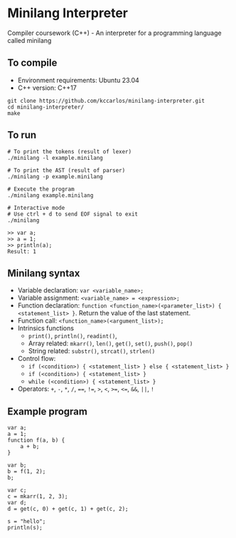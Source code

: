 # Minilang Interpreter
Compiler coursework (C++) - An interpreter for a programming language called minilang

## To compile

- Environment requirements: Ubuntu 23.04
- C++ version: C++17

```
git clone https://github.com/kccarlos/minilang-interpreter.git
cd minilang-interpreter/
make
```

## To run

```
# To print the tokens (result of lexer)
./minilang -l example.minilang

# To print the AST (result of parser)
./minilang -p example.minilang

# Execute the program
./minilang example.minilang

# Interactive mode
# Use ctrl + d to send EOF signal to exit
./minilang

>> var a;
>> a = 1;
>> println(a);
Result: 1
```

## Minilang syntax

- Variable declaration: `var <variable_name>;`
- Variable assignment: `<variable_name> = <expression>;`
- Function declaration: `function <function_name>(<parameter_list>) { <statement_list> }`. Return the value of the last statement.
- Function call: `<function_name>(<argument_list>);`
- Intrinsics functions
  - `print()`, `println()`, `readint()`, 
  - Array related: `mkarr()`, `len()`, `get()`, `set()`, `push()`, `pop()`
  - String related: `substr()`, `strcat()`, `strlen()`
- Control flow: 
  - `if (<condition>) { <statement_list> } else { <statement_list> }`
  - `if (<condition>) { <statement_list> }`
  - `while (<condition>) { <statement_list> }`
- Operators: `+`, `-`, `*`, `/`, `==`, `!=`, `>`, `<`, `>=`, `<=`, `&&`, `||`, `!`

## Example program

```
var a;
a = 1;
function f(a, b) {
    a + b;
}

var b;
b = f(1, 2);
b;
```

```
var c;
c = mkarr(1, 2, 3);
var d;
d = get(c, 0) + get(c, 1) + get(c, 2);
```

```
s = "hello";
println(s);
```